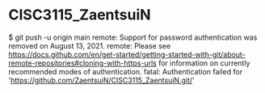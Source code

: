 # CISC3115_ZaentsuiN


$ git push -u origin main
remote: Support for password authentication was removed on August 13, 2021.
remote: Please see https://docs.github.com/en/get-started/getting-started-with-git/about-remote-repositories#cloning-with-https-urls for information on currently recommended modes of authentication.
fatal: Authentication failed for 'https://github.com/ZaentsuiN/CISC3115_ZaentsuiN.git/'

